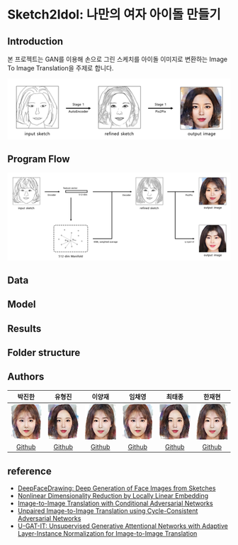 # Sketch2Idol: 나만의 여자 아이돌 만들기

## Introduction

본 프로젝트는 GAN를 이용해 손으로 그린 스케치를 아이돌 이미지로 변환하는 Image To Image Translation을 주제로 합니다.

![project_figure](https://github.com/boostcampaitech2/final-project-level3-cv-12/blob/main/sample_image/main.png?raw=true)

## Program Flow

![project_pipeline](https://github.com/boostcampaitech2/final-project-level3-cv-12/blob/main/sample_image/pipeline.png?raw=true)

## Data


## Model

## Results

## Folder structure
## Authors

|박진한|유형진|이양재|임채영|최태종|한재현|
|:-:|:-:|:-:|:-:|:-:|:-:|
|<img src='https://github.com/boostcampaitech2/final-project-level3-cv-12/blob/main/sample_image/member/1.png?raw=true' height=80 width=80px></img>|<img src='https://github.com/boostcampaitech2/final-project-level3-cv-12/blob/main/sample_image/member/2.png?raw=true' height=80 width=80px></img>|<img src='https://github.com/boostcampaitech2/final-project-level3-cv-12/blob/main/sample_image/member/3.png?raw=true' height=80 width=80px></img>|<img src='https://github.com/boostcampaitech2/final-project-level3-cv-12/blob/main/sample_image/member/1.png?raw=true' height=80 width=80px></img>|<img src='https://github.com/boostcampaitech2/final-project-level3-cv-12/blob/main/sample_image/member/2.png?raw=true' height=80 width=80px></img>|<img src='https://github.com/boostcampaitech2/final-project-level3-cv-12/blob/main/sample_image/member/3.png?raw=true' height=80 width=80px></img>|
|[Github](https://github.com/jinhan814)|[Github](https://github.com/jinhan814)|[Github](https://github.com/jinhan814)|[Github](https://github.com/jinhan814)|[Github](https://github.com/jinhan814)|[Github](https://github.com/jinhan814)|

## reference

- [DeepFaceDrawing: Deep Generation of Face Images from Sketches](http://geometrylearning.com/paper/DeepFaceDrawing.pdf)
- [Nonlinear Dimensionality Reduction by Locally Linear Embedding](https://www.robots.ox.ac.uk/~az/lectures/ml/lle.pdf)
- [Image-to-Image Translation with Conditional Adversarial Networks](https://arxiv.org/abs/1611.07004)
- [Unpaired Image-to-Image Translation using Cycle-Consistent Adversarial Networks](https://arxiv.org/abs/1703.10593)
- [U-GAT-IT: Unsupervised Generative Attentional Networks with Adaptive Layer-Instance Normalization for Image-to-Image Translation](https://arxiv.org/abs/1907.10830)